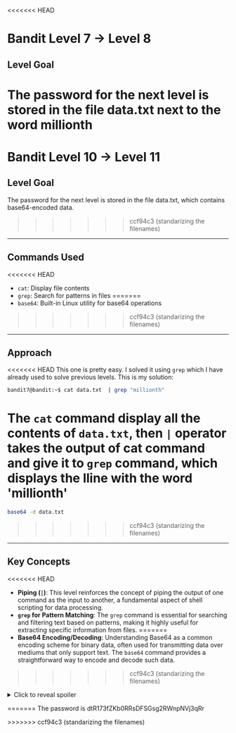 <<<<<<< HEAD
# Bandit Level 7 → Level 8

## Level Goal

The password for the next level is stored in the file data.txt next to the word millionth
=======
# Bandit Level 10 → Level 11

## Level Goal

The password for the next level is stored in the file data.txt, which contains base64-encoded data.
>>>>>>> ccf94c3 (standarizing the filenames)

***

## Commands Used

<<<<<<< HEAD
- `cat`: Display file contents
- `grep`: Search for patterns in files
=======
- `base64`: Built-in Linux utility for base64 operations
>>>>>>> ccf94c3 (standarizing the filenames)

***

## Approach

<<<<<<< HEAD
This one is pretty easy. I solved it using `grep` which I have already used to solve previous levels. 
This is my solution:
```bash
bandit7@bandit:~$ cat data.txt  | grep "millionth"
```
The `cat` command display all the contents of `data.txt`, then `|` operator takes the output of cat command and give it to `grep` command, which displays the lline with the word 'millionth'
=======
```bash
base64 -d data.txt
```
>>>>>>> ccf94c3 (standarizing the filenames)

***

## Key Concepts

<<<<<<< HEAD
- **Piping (`|`)**: This level reinforces the concept of piping the output of one command as the input to another, a fundamental aspect of shell scripting for data processing.
- **`grep` for Pattern Matching**: The `grep` command is essential for searching and filtering text based on patterns, making it highly useful for extracting specific information from files.
=======
- **Base64 Encoding/Decoding**: Understanding Base64 as a common encoding scheme for binary data, often used for transmitting data over mediums that only support text. The `base64` command provides a straightforward way to encode and decode such data.
>>>>>>> ccf94c3 (standarizing the filenames)

<details>
  <summary>Click to reveal spoiler</summary>

<<<<<<< HEAD
  The password is dfwvzFQi4mU0wfNbFOe9RoWskMLg7eEc
</details>

=======
  The password is dtR173fZKb0RRsDFSGsg2RWnpNVj3qRr 
</details>
>>>>>>> ccf94c3 (standarizing the filenames)
